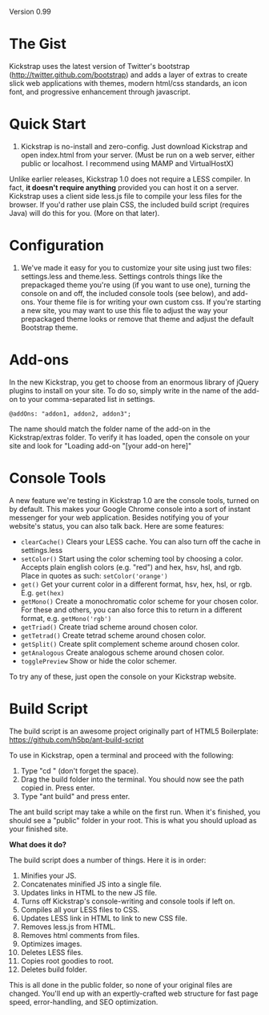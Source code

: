 Version 0.99

The Gist
========

Kickstrap uses the latest version of Twitter's bootstrap (http://twitter.github.com/bootstrap) and adds a layer of extras to create slick web applications with themes, modern html/css standards, an icon font, and progressive enhancement through javascript.

Quick Start
===========

1. Kickstrap is no-install and zero-config. Just download Kickstrap and open index.html from your server.
(Must be run on a web server, either public or localhost. I recommend using MAMP and VirtualHostX)

Unlike earlier releases, Kickstrap 1.0 does not require a LESS compiler. In fact, <strong>it doesn't require anything</strong> provided you can host it on a server. Kickstrap uses a client side less.js file to compile your less files for the browser.
If you'd rather use plain CSS, the included build script (requires Java) will do this for you. (More on that later).

Configuration
=============

1. We've made it easy for you to customize your site using just two files: settings.less and theme.less. Settings controls things like the prepackaged theme you're using (if you want to use one), turning the console on and off, the included console tools (see below), and add-ons.
Your theme file is for writing your own custom css. If you're starting a new site, you may want to use this file to adjust the way your prepackaged theme looks or remove that theme and adjust the default Bootstrap theme.

Add-ons
=======

In the new Kickstrap, you get to choose from an enormous library of jQuery plugins to install on your site. To do so, simply write in the name of the add-on to your comma-separated list in settings.

```@addOns: "addon1, addon2, addon3";```

The name should match the folder name of the add-on in the Kickstrap/extras folder. To verify it has loaded, open the console on your site and look for "Loading add-on "[your add-on here]"

Console Tools
=============

A new feature we're testing in Kickstrap 1.0 are the console tools, turned on by default. This makes your Google Chrome console into a sort of instant messenger for your web application. 
Besides notifying you of your website's status, you can also talk back. Here are some features:

- ```clearCache()``` Clears your LESS cache. You can also turn off the cache in settings.less
- ```setColor()``` Start using the color scheming tool by choosing a color. Accepts plain english colors (e.g. "red") and hex, hsv, hsl, and rgb. Place in quotes as such: ```setColor('orange')```
- ```get()``` Get your current color in a different format, hsv, hex, hsl, or rgb. E.g. ```get(hex)```
- ```getMono()``` Create a monochromatic color scheme for your chosen color. For these and others, you can also force this to return in a different format, e.g. ```getMono('rgb')```
- ```getTriad()``` Create triad scheme around chosen color.
- ```getTetrad()``` Create tetrad scheme around chosen color.
- ```getSplit()```  Create split complement scheme around chosen color.
- ```getAnalogous``` Create analogous scheme around chosen color.
- ```togglePreview``` Show or hide the color schemer.

To try any of these, just open the console on your Kickstrap website.

Build Script
============

The build script is an awesome project originally part of HTML5 Boilerplate: https://github.com/h5bp/ant-build-script

To use in Kickstrap, open a terminal and proceed with the following:
<ol>
  <li>Type "cd " (don't forget the space).</li>
  <li>Drag the build folder into the terminal. You should now see the path copied in. Press enter.</li>
  <li>Type "ant build" and press enter.</li>
</ol>

The ant build script may take a while on the first run. When it's finished, you should see a "public" folder in your root. This is what you should upload as your finished site.

<strong>What does it do?</strong>

The build script does a number of things. Here it is in order:
<ol>
  <li>Minifies your JS.</li>
  <li>Concatenates minified JS into a single file.</li>
  <li>Updates links in HTML to the new JS file.</li>
  <li>Turns off Kickstrap's console-writing and console tools if left on.</li>
  <li>Compiles all your LESS files to CSS.</li>
  <li>Updates LESS link in HTML to link to new CSS file.</li>
  <li>Removes less.js from HTML.</li>
  <li>Removes html comments from files.</li>
  <li>Optimizes images.</li>
  <li>Deletes LESS files.</li>
  <li>Copies root goodies to root.</li>
  <li>Deletes build folder.</li>
</ol>

This is all done in the public folder, so none of your original files are changed.
You'll end up with an expertly-crafted web structure for fast page speed, error-handling, and SEO optimization.
